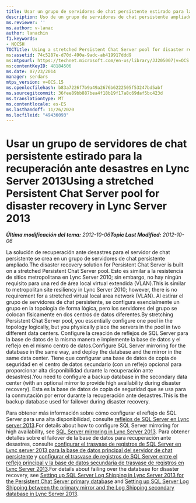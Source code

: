 ```yaml
---
title: Usar un grupo de servidores de chat persistente estirado para la recuperación ante desastres
description: Uso de un grupo de servidores de chat persistente ampliado para la recuperación de desastres.
ms.reviewer: ''
ms.author: v-lanac
author: lanachin
f1.keywords:
- NOCSH
TOCTitle: Using a stretched Persistent Chat Server pool for disaster recovery
ms:assetid: 74c5287e-d70d-490a-9adc-ab419917ddd9
ms:mtpsurl: https://technet.microsoft.com/en-us/library/JJ205007(v=OCS.15)
ms:contentKeyID: 48184506
ms.date: 07/23/2014
manager: serdars
mtps_version: v=OCS.15
ms.openlocfilehash: b83a7226f7b9a49a2676b6222505f53247bd5abf
ms.sourcegitcommit: 36fee89bb887bea4f18b19f17a8c69daf5bc423d
ms.translationtype: MT
ms.contentlocale: es-ES
ms.lasthandoff: 11/26/2020
ms.locfileid: "49436093"
---
```

# <a name="using-a-stretched-persistent-chat-server-pool-for-disaster-recovery-in-lync-server-2013"></a><span data-ttu-id="1f167-103">Usar un grupo de servidores de chat persistente estirado para la recuperación ante desastres en Lync Server 2013</span><span class="sxs-lookup"><span data-stu-id="1f167-103">Using a stretched Persistent Chat Server pool for disaster recovery in Lync Server 2013</span></span>

<div data-xmlns="http://www.w3.org/1999/xhtml">

<div class="topic" data-xmlns="http://www.w3.org/1999/xhtml" data-msxsl="urn:schemas-microsoft-com:xslt" data-cs="https://msdn.microsoft.com/">

<div data-asp="https://msdn2.microsoft.com/asp">



</div>

<div id="mainSection">

<div id="mainBody"><span data-ttu-id="1f167-104">

<span> </span></span><span class="sxs-lookup"><span data-stu-id="1f167-104">

<span> </span></span></span>

<span data-ttu-id="1f167-105">_**Última modificación del tema:** 2012-10-06_</span><span class="sxs-lookup"><span data-stu-id="1f167-105">_**Topic Last Modified:** 2012-10-06_</span></span>

<span data-ttu-id="1f167-106">La solución de recuperación ante desastres para el servidor de chat persistente se crea en un grupo de servidores de chat persistente ampliado.</span><span class="sxs-lookup"><span data-stu-id="1f167-106">The disaster recovery solution for Persistent Chat Server is built on a stretched Persistent Chat Server pool.</span></span> <span data-ttu-id="1f167-107">Esto es similar a la resistencia de sitios metropolitana en Lync Server 2010; sin embargo, no hay ningún requisito para una red de área local virtual extendida (VLAN).</span><span class="sxs-lookup"><span data-stu-id="1f167-107">This is similar to metropolitan site resiliency in Lync Server 2010; however, there is no requirement for a stretched virtual local area network (VLAN).</span></span> <span data-ttu-id="1f167-108">Al estirar el grupo de servidores de chat persistente, se configura esencialmente un grupo en la topología de forma lógica, pero los servidores del grupo se colocan físicamente en dos centros de datos diferentes.</span><span class="sxs-lookup"><span data-stu-id="1f167-108">By stretching Persistent Chat Server pool, you essentially configure one pool in the topology logically, but you physically place the servers in the pool in two different data centers.</span></span> <span data-ttu-id="1f167-109">Configure la creación de reflejos de SQL Server para la base de datos de la misma manera e implemente la base de datos y el reflejo en el mismo centro de datos.</span><span class="sxs-lookup"><span data-stu-id="1f167-109">Configure SQL Server mirroring for the database in the same way, and deploy the database and the mirror in the same data center.</span></span> <span data-ttu-id="1f167-110">Tiene que configurar una base de datos de copia de seguridad en el centro de datos secundario (con un reflejo opcional para proporcionar alta disponibilidad durante la recuperación ante desastres).</span><span class="sxs-lookup"><span data-stu-id="1f167-110">You need to configure a backup database in the secondary data center (with an optional mirror to provide high availability during disaster recovery).</span></span> <span data-ttu-id="1f167-111">Esta es la base de datos de copia de seguridad que se usa para la conmutación por error durante la recuperación ante desastres.</span><span class="sxs-lookup"><span data-stu-id="1f167-111">This is the backup database used for failover during disaster recovery.</span></span>

<span data-ttu-id="1f167-112">Para obtener más información sobre cómo configurar el reflejo de SQL Server para una alta disponibilidad, consulte [reflejos de SQL Server en Lync server 2013](lync-server-2013-sql-server-mirroring.md).</span><span class="sxs-lookup"><span data-stu-id="1f167-112">For details about how to configure SQL Server mirroring for high availability, see [SQL Server mirroring in Lync Server 2013](lync-server-2013-sql-server-mirroring.md).</span></span> <span data-ttu-id="1f167-113">Para obtener detalles sobre el failover de la base de datos para recuperación ante desastres, consulte [configurar el trasvase de registros de SQL Server en Lync server 2013 para la base de datos principal del servidor de chat persistente](lync-server-2013-setting-up-sql-server-log-shipping-for-the-persistent-chat-server-primary-database.md) y [configurar el trasvase de registros de SQL Server entre el reflejo principal y la base de datos secundaria de trasvase de registros en Lync Server 2013](lync-server-2013-set-up-log-shipping-secondary-database.md).</span><span class="sxs-lookup"><span data-stu-id="1f167-113">For details about failing over the database for disaster recovery, see [Setting up SQL Server Log Shipping in Lync Server 2013 for the Persistent Chat Server primary database](lync-server-2013-setting-up-sql-server-log-shipping-for-the-persistent-chat-server-primary-database.md) and [Setting up SQL Server Log Shipping between the primary mirror and the Log Shipping secondary database in Lync Server 2013](lync-server-2013-set-up-log-shipping-secondary-database.md).</span></span>

<span data-ttu-id="1f167-114"></div>

<span> </span>

</div>

</div>

</span><span class="sxs-lookup"><span data-stu-id="1f167-114"></div>

<span> </span>

</div>

</div>

</span></span></div>


